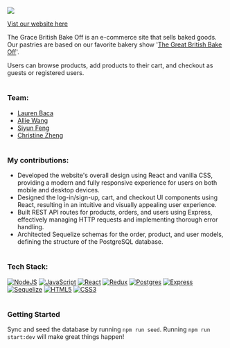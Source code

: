 <a href='https://grace-bake-off.onrender.com/' target='_blank'><img src='/The-Grace-British-Bake-Off-README-banner.png' /></a>

[Vist our website here](https://grace-bake-off.onrender.com/)

The Grace British Bake Off is an e-commerce site that sells baked goods. Our pastries are based on our favorite bakery show '[The Great British Bake Off](https://thegreatbritishbakeoff.co.uk/)'.

Users can browse products, add products to their cart, and checkout as guests or registered users.

#
### Team:
- [Lauren Baca](https://www.linkedin.com/in/laurenmhbaca/)
- [Allie Wang](https://www.linkedin.com/in/allie-hc-wang/)
- [Siyun Feng](https://www.linkedin.com/in/siyunfeng/)
- [Christine Zheng](https://www.linkedin.com/in/zchristine/)

#
### My contributions: 
- Developed the website's overall design using React and vanilla CSS, providing a modern and fully responsive experience for users on both mobile and desktop devices.
- Designed the log-in/sign-up, cart, and checkout UI components using React, resulting in an intuitive and visually appealing user experience.
- Built REST API routes for products, orders, and users using Express, effectively managing HTTP requests and implementing thorough error handling.
- Architected Sequelize schemas for the order, product, and user models, defining the structure of the PostgreSQL database.

#
### Tech Stack:
<a href='https://nodejs.org/en' target='_blank'><img alt='NodeJS' src='https://img.shields.io/badge/node.js-6DA55F?style=for-the-badge&logo=node.js&logoColor=white' /></a>
<a href='https://www.javascript.com/' target='_blank'><img alt='JavaScript' src='https://img.shields.io/badge/JavaScript-F7DF1E?logo=javascript&logoColor=black&style=for-the-badge' /></a>
<a href='https://react.dev/' target='_blank'><img alt='React' src='https://img.shields.io/badge/React-61DAFB?logo=react&logoColor=black&style=for-the-badge' /></a>
<a href='https://redux.js.org/' target='_blank'><img alt='Redux' src='https://img.shields.io/badge/redux-%23593d88.svg?style=for-the-badge&logo=redux&logoColor=white' /></a>
<a href='https://www.postgresql.org/' target='_blank'><img alt='Postgres' src='https://img.shields.io/badge/postgres-%23316192.svg?style=for-the-badge&logo=postgresql&logoColor=white' /></a>
<a href='https://expressjs.com/' target='_blank'><img alt='Express' src='https://img.shields.io/badge/express.js-%23404d59.svg?style=for-the-badge&logo=express&logoColor=%2361DAFB' /></a>
<a href='https://sequelize.org/' target='_blank'><img alt='Sequelize' src='https://img.shields.io/badge/sequelize-323330?style=for-the-badge&logo=sequelize&logoColor=blue' /></a>
<a href='https://html.spec.whatwg.org/' target='_blank'><img alt='HTML5' src='https://img.shields.io/badge/html5-%23E34F26.svg?style=for-the-badge&logo=html5&logoColor=white' /></a>
<a href='https://www.w3.org/TR/CSS/#css' target='_blank'><img alt='CSS3' src='https://img.shields.io/badge/css3-%231572B6.svg?style=for-the-badge&logo=css3&logoColor=white' /></a>

#
### Getting Started
Sync and seed the database by running `npm run seed`. Running `npm run start:dev` will make great things happen!
